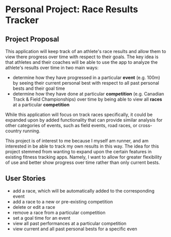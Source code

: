 # Personal Project: Race Results Tracker

## Project Proposal

This application will keep track of an athlete's race results and allow them to view there progress over time with 
respect to their goals. The key idea is that athletes and their coaches will be able to use the app to analyze the 
athlete's results over time in two main ways:
- determine how they have progressed in a particular **event** (e.g. 100m) by seeing their current personal best with 
respect to all past personal bests and their goal time
- determine how they have done at particular **competition** (e.g. Canadian Track & Field Championships) over time by 
being able to view all **races** at a particular **competition**  

While this application will focus on track races specifically, it could be expanded upon by added functionality that 
can provide similar analysis for other categories of events, such as field events, road races, or cross-country running.
 
 
This project is of interest to me because I myself am runner, and am interested in be able to track my own results in 
this way. The idea for this project stemmed from wanting to expand upon the certain features in existing
fitness tracking apps. Namely, I want to allow for greater flexibility of use and better show progress over time rather 
than only current bests.



## User Stories
- add a race, which will be automatically added to the corresponding event
- add a race to a new or pre-existing competition
- delete or edit a race
- remove a race from a particular competition
- set a goal time for an event
- view all past performances at a particular competition
- view current and all past personal bests for a specific even

